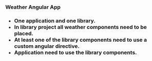 
<h3>Weather Angular App<h3>

<ul>
  <li>One application and one library.</li>
  <li>In library project all weather components need to be placed.</li>
  <li>At least one of the library components need to use a custom angular directive.</li>
  <li>Application need to use the library components.</li>
</ul>
